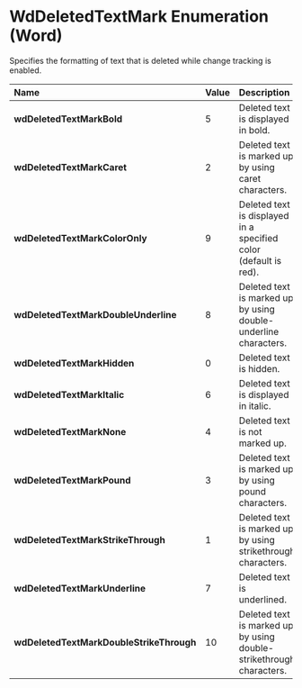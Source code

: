 
# WdDeletedTextMark Enumeration (Word)

Specifies the formatting of text that is deleted while change tracking is enabled.



|**Name**|**Value**|**Description**|
|:-----|:-----|:-----|
| **wdDeletedTextMarkBold**|5|Deleted text is displayed in bold.|
| **wdDeletedTextMarkCaret**|2|Deleted text is marked up by using caret characters.|
| **wdDeletedTextMarkColorOnly**|9|Deleted text is displayed in a specified color (default is red).|
| **wdDeletedTextMarkDoubleUnderline**|8|Deleted text is marked up by using double-underline characters.|
| **wdDeletedTextMarkHidden**|0|Deleted text is hidden.|
| **wdDeletedTextMarkItalic**|6|Deleted text is displayed in italic.|
| **wdDeletedTextMarkNone**|4|Deleted text is not marked up.|
| **wdDeletedTextMarkPound**|3|Deleted text is marked up by using pound characters.|
| **wdDeletedTextMarkStrikeThrough**|1|Deleted text is marked up by using strikethrough characters.|
| **wdDeletedTextMarkUnderline**|7|Deleted text is underlined.|
| **wdDeletedTextMarkDoubleStrikeThrough**|10|Deleted text is marked up by using double-strikethrough characters.|
